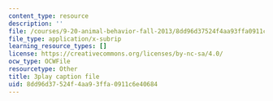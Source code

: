 ```yaml
---
content_type: resource
description: ''
file: /courses/9-20-animal-behavior-fall-2013/8dd96d37524f4aa93ffa0911c6e40684_472249.srt
file_type: application/x-subrip
learning_resource_types: []
license: https://creativecommons.org/licenses/by-nc-sa/4.0/
ocw_type: OCWFile
resourcetype: Other
title: 3play caption file
uid: 8dd96d37-524f-4aa9-3ffa-0911c6e40684
---
```

